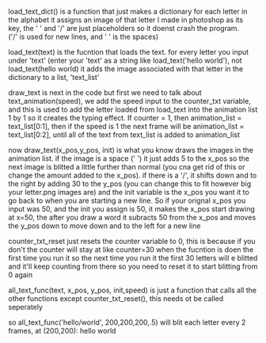 load_text_dict() is a function that just makes a dictionary for each letter in the alphabet  it
assigns an image of that letter I made in photoshop as its key, the ' ' and '/' are just placeholders so it doenst crash the program.  
('/' is used for new lines, and ' ' is the spaces)

load_text(text) is the fucntion that loads the text. for every letter you input under 'text' (enter your 'text' as a string
like load_text('hello world'), not load_text(hello world) it adds the image associated with that letter in the dictionary to a list, 'text_list'

draw_text is next in the code but first we need to talk about text_animation(speed), we add the speed input to the counter_txt variable, and this is used to add the letter 
loaded from load_text into the animation list 1 by 1 so it creates the typing effect. If counter = 1, then animation_list = text_list[0:1], then if the speed is 1 the next frame
will be animation_list = text_list[0:2], until all of the text from text_list is added to animation_list

now draw_text(x_pos,y_pos, init) is what you know draws the images in the animation list. if the image is a space (' ') it just adds 5 to the x_pos so the next image
is blitted a little further than normal (you cna get rid of this or change the amount added to the x_pos). if there is a '/', it shifts down and to the right by adding 30
to the y_pos (you can change this to fit however big your letter.png images are) and the init variable is the x_pos you want it to go back to when you are starting
a new line. So if your orignal x_pos you input was 50, and the init you assign is 50, it makes the x_pos start drawing at x=50, the after you draw a word 
it subracts 50 from the x_pos and moves the y_pos down to move down and to the left for a new line

counter_txt_reset just resets the counter variable to 0, this is because if you don't the counter will stay at like counter=30 when the fucntion is doen the first time you run it
so the next time you run it the first 30 letters will e blitted and it'll keep counting from there so you need to reset it to start blitting from 0 again

all_text_func(text, x_pos, y_pos, init,speed) is just a function that calls all the other functions except counter_txt_reset(), this needs ot be called seperately

so all_text_func('hello/world', 200,200,200,.5) will blit each letter every 2 frames, at (200,200):
hello
world
